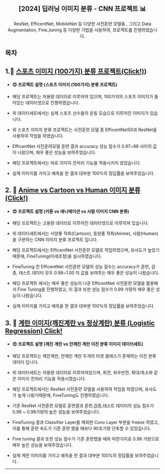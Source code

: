 <div align="center">
<h2>[2024] 딥러닝 이미지 분류 - CNN 프로젝트 📊</h2>
ResNet, EfficentNet, MobileNet 등 다양한 사전훈련 모델들 , 그리고 Data Augmentation, Fine_tuning 등 다양한 기법을 사용하여, 프로젝트를 진행하였습니다.
</div>

## 목차
##  1.📌 [스포츠 이미지 (100가지) 분류 프로젝트(Click!)](https://github.com/dosel70/MachineLearning-Project/wiki/ML-Project-%E2%80%90-USA-House-Price-Predict-(Regression%E2%80%90LinearData)0))
  - #### 😊 프로젝트 설명 (스포츠 이미지 (100가지) 분류 프로젝트)
  - 해당 프로젝트는 저용량 데이터로 이루어져 있으며, 100가지의 스포츠 이미지가 들어있는 데이터셋으로 진행하였습니다.
    
  - 위 데이터세트에서는 실제 스포츠 선수들의 운동 모습으로 이루어진 이미지가 있습니다.
    
  - 위 스포츠 이미지 분류 프로젝트는 사전훈련 모델 중 EfficentNet50과 ResNet을 사용하여 작업을 하였습니다.
    
  - EfficentNet 사전훈려모델 훈련 결과 accuracy 성능 점수가 0.97~98 사이의 값이 나왔으며, 매우 좋은 성능을 보여주었습니다.
    
  - 해당 프로젝트에서는 따로 이미지 전처리 기능을 적용시키지 않았습니다.

  - 실제 이미지를 가지고 예측을 한 결과 대부분 100%의 정답률을 보여주었습니다.
  
##  2. 📌 [Anime vs Cartoon vs Human 이미지 분류(Click!)](https://github.com/dosel70/MachineLearning-Project/wiki/ML-Project-%E2%80%90-Manufact-Quality-Rating-Predict-(Regression%E2%80%90Non-LinearData))
  - #### 😊 프로젝트 설명 (카툰 vs 애니메이션 vs 사람 이미지 CNN 분류)
  - 해당 프로젝트는 고용량 데이터로 이루어진 데이터셋으로 이루어져 있습니다.

  - 위 데이터세트에서는 서양풍 작화(Cartoon), 동양풍 작화(Anime), 사람(Human)을 구분하는 CNN 이미지 분류 프로젝트 입니다.
  
  - 해당 프로젝트에서는 EfficentNet 사전훈련 모델로 작업하였으며, 유사도가 높았기 때문에, FineTuning(미세조정)을 실시하였습니다.
  
  - FineTuning 전 EfficentNet 사전훈련 모델의 성능 점수는 accuracy가 훈련, 검증, 테스트 데이터 모두 0.98~1.00 의 값을 보여주는 매우 좋은 성능이 나왔습니다.

  - 해당 프로젝트 에서는 매우 좋은 성능이 나온 EfficentNet 사전훈련 모델을 활용해서 Fine Tuning을 진행하였고, 이 결과 또한 성능 점수가 0.99 가량의 매우 좋은 성능이 나왔습니다.
 
  - 실제 이미지를 가지고 예측을 한 결과 대부분 100%의 정답률을 보여주었습니다.
  
##  3. 📌 [계란 이미지(깨진계란 vs 정상계란) 분류 (Logistic Regression) Click!](https://github.com/dosel70/MachineLearning-Project/wiki/ML-Project-%E2%80%90-HeartFailure-Classifier-Project)   
  - #### 😊 프로젝트 설명 (깨진 계란 vs 안깨진 계란 이진 분류 이미지 데이터세트)
  - 해당 프로젝트는 깨진계란, 안깨진 계란 두개의 타겟 클래스가 존재하는 이진 분류 데이터 입니다.
  
  - 위 데이터세트는 저용량 데이터로 이루어져있으며, 회전, 좌우반전, 확대/축소와 같은 이미지 전처리 기능을 적용시켰습니다.

  - 해당 프로젝트에서는 ResNet 사전훈련 모델을 사용하여 작업을 하였으며, 유사도가 높게 나왔기때문에, FineTuning도 진행하였습니다.

  - 기존 ResNet 사전훈련 모델로 훈련결과 훈련,검증,테스트 데이터의 성능 점수가 0.96 ~ 0.98가량의 높은 성능을 보여주었습니다.

  - FineTuning 결과 Classifier Layer를 제외한 Conv Layer 부분을 freeze 하였고, 이를 통해 훈련 속도가 기존 훈련 했을 때보다 90초가량 단축할 수 있었습니다.

  - Fine tuning 결과 또한 성능 점수가 기존 훈련했을 때와 마찬가지로 0.98 가량으로 매우 높은 성능을 보여주었습니다.

  - 실제 계란 이미지를 가지고 예측을 한 결과 대부분 100%의 정답률을 보여주었습니다.
  
---
